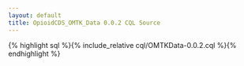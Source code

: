 ```yaml
---
layout: default
title: OpioidCDS_OMTK_Data 0.0.2 CQL Source
---
```


{% highlight sql %}{% include_relative cql/OMTKData-0.0.2.cql %}{% endhighlight %}
